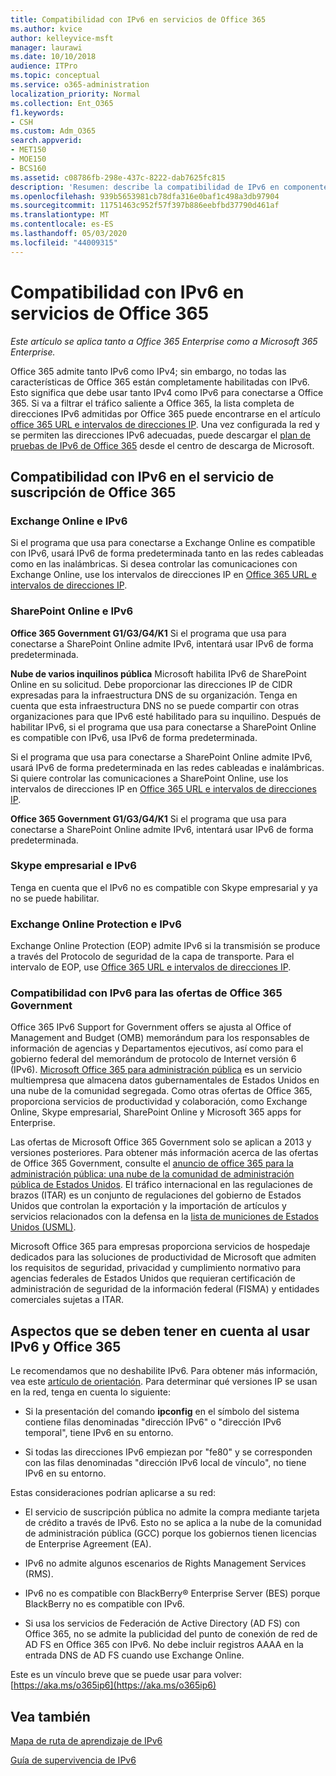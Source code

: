 ```yaml
---
title: Compatibilidad con IPv6 en servicios de Office 365
ms.author: kvice
author: kelleyvice-msft
manager: laurawi
ms.date: 10/10/2018
audience: ITPro
ms.topic: conceptual
ms.service: o365-administration
localization_priority: Normal
ms.collection: Ent_O365
f1.keywords:
- CSH
ms.custom: Adm_O365
search.appverid:
- MET150
- MOE150
- BCS160
ms.assetid: c08786fb-298e-437c-8222-dab7625fc815
description: 'Resumen: describe la compatibilidad de IPv6 en componentes de Microsoft Office 365 y en ofertas de administración pública de Office 365.'
ms.openlocfilehash: 939b5653981cb78dfa316e0baf1c498a3db97904
ms.sourcegitcommit: 11751463c952f57f397b886eebfbd37790d461af
ms.translationtype: MT
ms.contentlocale: es-ES
ms.lasthandoff: 05/03/2020
ms.locfileid: "44009315"
---
```

# <a name="ipv6-support-in-office-365-services"></a>Compatibilidad con IPv6 en servicios de Office 365

*Este artículo se aplica tanto a Office 365 Enterprise como a Microsoft 365 Enterprise.*

Office 365 admite tanto IPv6 como IPv4; sin embargo, no todas las características de Office 365 están completamente habilitadas con IPv6. Esto significa que debe usar tanto IPv4 como IPv6 para conectarse a Office 365. Si va a filtrar el tráfico saliente a Office 365, la lista completa de direcciones IPv6 admitidas por Office 365 puede encontrarse en el artículo [office 365 URL e intervalos de direcciones IP](urls-and-ip-address-ranges.md). Una vez configurada la red y se permiten las direcciones IPv6 adecuadas, puede descargar el [plan de pruebas de IPv6 de Office 365](https://go.microsoft.com/fwlink/?LinkId=293447) desde el centro de descarga de Microsoft.
  
## <a name="ipv6-support-in-office-365-subscription-service"></a>Compatibilidad con IPv6 en el servicio de suscripción de Office 365

### <a name="exchange-online-and-ipv6"></a>Exchange Online e IPv6

Si el programa que usa para conectarse a Exchange Online es compatible con IPv6, usará IPv6 de forma predeterminada tanto en las redes cableadas como en las inalámbricas. Si desea controlar las comunicaciones con Exchange Online, use los intervalos de direcciones IP en [Office 365 URL e intervalos de direcciones IP](urls-and-ip-address-ranges.md).
  
### <a name="sharepoint-online-and-ipv6"></a>SharePoint Online e IPv6

 **Office 365 Government G1/G3/G4/K1** Si el programa que usa para conectarse a SharePoint Online admite IPv6, intentará usar IPv6 de forma predeterminada.
  
 **Nube de varios inquilinos pública** Microsoft habilita IPv6 de SharePoint Online en su solicitud. Debe proporcionar las direcciones IP de CIDR expresadas para la infraestructura DNS de su organización. Tenga en cuenta que esta infraestructura DNS no se puede compartir con otras organizaciones para que IPv6 esté habilitado para su inquilino. Después de habilitar IPv6, si el programa que usa para conectarse a SharePoint Online es compatible con IPv6, usa IPv6 de forma predeterminada.
  
Si el programa que usa para conectarse a SharePoint Online admite IPv6, usará IPv6 de forma predeterminada en las redes cableadas e inalámbricas. Si quiere controlar las comunicaciones a SharePoint Online, use los intervalos de direcciones IP en [Office 365 URL e intervalos de direcciones IP](urls-and-ip-address-ranges.md).
  
 **Office 365 Government G1/G3/G4/K1** Si el programa que usa para conectarse a SharePoint Online admite IPv6, intentará usar IPv6 de forma predeterminada.
  
### <a name="skype-for-business-and-ipv6"></a>Skype empresarial e IPv6

Tenga en cuenta que el IPv6 no es compatible con Skype empresarial y ya no se puede habilitar.
  
### <a name="exchange-online-protection-and-ipv6"></a>Exchange Online Protection e IPv6

Exchange Online Protection (EOP) admite IPv6 si la transmisión se produce a través del Protocolo de seguridad de la capa de transporte. Para el intervalo de EOP, use [Office 365 URL e intervalos de direcciones IP](urls-and-ip-address-ranges.md).
  
### <a name="ipv6-support-for-office-365-government-offerings"></a>Compatibilidad con IPv6 para las ofertas de Office 365 Government

Office 365 IPv6 Support for Government offers se ajusta al Office of Management and Budget (OMB) memorándum para los responsables de información de agencias y Departamentos ejecutivos, así como para el gobierno federal del memorándum de protocolo de Internet versión 6 (IPv6). [Microsoft Office 365 para administración pública](https://go.microsoft.com/fwlink/p/?LinkId=325414) es un servicio multiempresa que almacena datos gubernamentales de Estados Unidos en una nube de la comunidad segregada. Como otras ofertas de Office 365, proporciona servicios de productividad y colaboración, como Exchange Online, Skype empresarial, SharePoint Online y Microsoft 365 apps for Enterprise. 

Las ofertas de Microsoft Office 365 Government solo se aplican a 2013 y versiones posteriores. Para obtener más información acerca de las ofertas de Office 365 Government, consulte el [anuncio de office 365 para la administración pública: una nube de la comunidad de administración pública de Estados Unidos](https://go.microsoft.com/fwlink/p/?LinkId=325414). El tráfico internacional en las regulaciones de brazos (ITAR) es un conjunto de regulaciones del gobierno de Estados Unidos que controlan la exportación y la importación de artículos y servicios relacionados con la defensa en la [lista de municiones de Estados Unidos (USML)](https://go.microsoft.com/fwlink/p/?LinkId=325415). 

Microsoft Office 365 para empresas proporciona servicios de hospedaje dedicados para las soluciones de productividad de Microsoft que admiten los requisitos de seguridad, privacidad y cumplimiento normativo para agencias federales de Estados Unidos que requieran certificación de administración de seguridad de la información federal (FISMA) y entidades comerciales sujetas a ITAR.
  
## <a name="things-to-consider-when-using-ipv6-and-office-365"></a>Aspectos que se deben tener en cuenta al usar IPv6 y Office 365

Le recomendamos que no deshabilite IPv6. Para obtener más información, vea este [artículo de orientación](https://support.microsoft.com/help/929852/guidance-for-configuring-ipv6-in-windows-for-advanced-users). Para determinar qué versiones IP se usan en la red, tenga en cuenta lo siguiente:
  
- Si la presentación del comando **ipconfig** en el símbolo del sistema contiene filas denominadas "dirección IPv6" o "dirección IPv6 temporal", tiene IPv6 en su entorno.

- Si todas las direcciones IPv6 empiezan por "fe80" y se corresponden con las filas denominadas "dirección IPv6 local de vínculo", no tiene IPv6 en su entorno.

Estas consideraciones podrían aplicarse a su red:
  
- El servicio de suscripción pública no admite la compra mediante tarjeta de crédito a través de IPv6. Esto no se aplica a la nube de la comunidad de administración pública (GCC) porque los gobiernos tienen licencias de Enterprise Agreement (EA).

- IPv6 no admite algunos escenarios de Rights Management Services (RMS).

- IPv6 no es compatible con BlackBerry® Enterprise Server (BES) porque BlackBerry no es compatible con IPv6.

- Si usa los servicios de Federación de Active Directory (AD FS) con Office 365, no se admite la publicidad del punto de conexión de red de AD FS en Office 365 con IPv6. No debe incluir registros AAAA en la entrada DNS de AD FS cuando use Exchange Online. 

Este es un vínculo breve que se puede usar para volver: [https://aka.ms/o365ip6](https://aka.ms/o365ip6)
  
## <a name="see-also"></a>Vea también

[Mapa de ruta de aprendizaje de IPv6](https://docs.microsoft.com/previous-versions/windows/it-pro/windows-server-2008-R2-and-2008/gg250710(v%3dws.10))
  
[Guía de supervivencia de IPv6](https://social.technet.microsoft.com/wiki/contents/articles/1728.ipv6-survival-guide.aspx)
